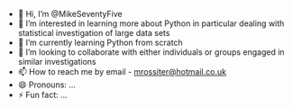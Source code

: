 - 👋 Hi, I’m @MikeSeventyFive
- 👀 I’m interested in learning more about Python in particular dealing with statistical investigation of large data sets
- 🌱 I’m currently learning Python from scratch
- 💞️ I’m looking to collaborate with either individuals or groups engaged in similar investigations
- 📫 How to reach me by email - mrossiter@hotmail.co.uk
- 😄 Pronouns: ...
- ⚡ Fun fact: ...

<!---
MikeSeventyFive/MikeSeventyFive is a ✨ special ✨ repository because its `README.md` (this file) appears on your GitHub profile.
You can click the Preview link to take a look at your changes.
--->
